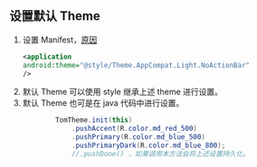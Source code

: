 ## 设置默认 Theme
1. 设置 Manifest，[原因](https://developer.android.com/training/appbar/setting-up)
    ```xml
    <application
    android:theme="@style/Theme.AppCompat.Light.NoActionBar"
    />
    ```
2. 默认 Theme 可以使用 style 继承上述 theme 进行设置。
3. 默认 Theme 也可是在 java 代码中进行设置。
    ```java
            TomTheme.init(this)
                .pushAccent(R.color.md_red_500)
                .pushPrimary(R.color.md_blue_500)
                .pushPrimaryDark(R.color.md_blue_800);
                //.pushDone() ，如果调用本方法会将上述设置持久化。
    ```
